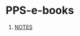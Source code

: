 # PPS-e-books

1. [NOTES](https://www.goseeko.com/studymaterial/aryabhatta-knowledge-university-bihar/engineering/electrical-electronics/first-year/sem-1/programming-for-problem-solving-6)

